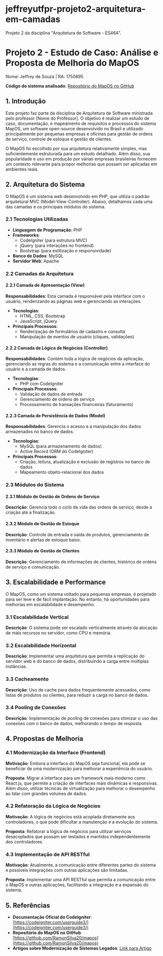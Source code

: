 # jeffreyutfpr-projeto2-arquitetura-em-camadas
Projeto 2 da disciplina "Arquitetura de Software - ES46A".

# Projeto 2 - Estudo de Caso: Análise e Proposta de Melhoria do MapOS

Nome: Jeffrey de Souza | RA: 1750895

**Código do sistema analisado**: [Repositório do MapOS no GitHub](https://github.com/RamonSilva20/mapos)

## 1. Introdução

Este projeto faz parte da disciplina de Arquitetura de Software ministrada pelo professor [Nome do Professor]. O objetivo é realizar um estudo de caso, documentação, e mapeamento de requisitos e processos do sistema MapOS, um software open-source desenvolvido no Brasil e utilizado principalmente por pequenas empresas e oficinas para gestão de ordens de serviço, controle de estoque e gestão de clientes.

O MapOS foi escolhido por sua arquitetura relativamente simples, mas suficientemente estruturada para um estudo detalhado. Além disso, sua popularidade e uso em produção por várias empresas brasileiras fornecem um contexto relevante para propor melhorias que possam ser aplicadas em ambientes reais.

## 2. Arquitetura do Sistema

O MapOS é um sistema web desenvolvido em PHP, que utiliza o padrão arquitetural MVC (Model-View-Controller). Abaixo, detalhamos cada uma das camadas e os principais módulos do sistema.

### 2.1 Tecnologias Utilizadas

- **Linguagem de Programação**: PHP
- **Frameworks**:
  - CodeIgniter (para estrutura MVC)
  - jQuery (para interações no frontend)
  - Bootstrap (para estilização e responsividade)
- **Banco de Dados**: MySQL
- **Servidor Web**: Apache

### 2.2 Camadas da Arquitetura

#### 2.2.1 Camada de Apresentação (View)

**Responsabilidades**: Esta camada é responsável pela interface com o usuário, renderizando as páginas web e gerenciando as interações.

- **Tecnologias**:
  - HTML, CSS, Bootstrap
  - JavaScript, jQuery
- **Principais Processos**:
  - Renderização de formulários de cadastro e consulta
  - Manipulação de eventos de usuário (cliques, validações)

#### 2.2.2 Camada de Lógica de Negócios (Controller)

**Responsabilidades**: Contém toda a lógica de negócios da aplicação, gerenciando as regras do sistema e a comunicação entre a interface do usuário e a camada de dados.

- **Tecnologias**:
  - PHP com CodeIgniter
- **Principais Processos**:
  - Validação de dados de entrada
  - Gerenciamento de ordens de serviço
  - Processamento de transações financeiras (faturamento)

#### 2.2.3 Camada de Persistência de Dados (Model)

**Responsabilidades**: Gerencia o acesso e a manipulação dos dados armazenados no banco de dados.

- **Tecnologias**:
  - MySQL (para armazenamento de dados)
  - Active Record (ORM do CodeIgniter)
- **Principais Processos**:
  - Criação, leitura, atualização e exclusão de registros no banco de dados
  - Mapeamento objeto-relacional dos dados

### 2.3 Módulos do Sistema

#### 2.3.1 Módulo de Gestão de Ordens de Serviço

**Descrição**: Gerencia todo o ciclo de vida das ordens de serviço, desde a criação até a finalização.

#### 2.3.2 Módulo de Gestão de Estoque

**Descrição**: Controle de entrada e saída de produtos, gerenciamento de inventário e alertas de estoque baixo.

#### 2.3.3 Módulo de Gestão de Clientes

**Descrição**: Gerenciamento de informações de clientes, histórico de ordens de serviço e comunicação.

## 3. Escalabilidade e Performance

O MapOS, como um sistema voltado para pequenas empresas, é projetado para ser leve e de fácil implantação. No entanto, há oportunidades para melhorias em escalabilidade e desempenho.

### 3.1 Escalabilidade Vertical

**Descrição**: O sistema pode ser escalado verticalmente através da alocação de mais recursos no servidor, como CPU e memória.

### 3.2 Escalabilidade Horizontal

**Descrição**: Implementar uma arquitetura que permita a replicação do servidor web e do banco de dados, distribuindo a carga entre múltiplas instâncias.

### 3.3 Cacheamento

**Descrição**: Uso de cache para dados frequentemente acessados, como listas de produtos ou clientes, para reduzir a carga no banco de dados.

### 3.4 Pooling de Conexões

**Descrição**: Implementação de pooling de conexões para otimizar o uso das conexões com o banco de dados, melhorando o tempo de resposta.

## 4. Propostas de Melhoria

### 4.1 Modernização da Interface (Frontend)

**Motivação**: Embora a interface do MapOS seja funcional, ela pode se beneficiar de uma modernização para melhorar a experiência do usuário.

**Proposta**: Migrar a interface para um framework mais moderno como React.js, que permite a criação de interfaces mais dinâmicas e responsivas. Além disso, utilizar técnicas de virtualização para melhorar o desempenho ao lidar com grandes volumes de dados.

### 4.2 Refatoração da Lógica de Negócios

**Motivação**: A lógica de negócios está acoplada diretamente aos controladores, o que pode dificultar a manutenção e a evolução do sistema.

**Proposta**: Refatorar a lógica de negócios para utilizar serviços desacoplados que possam ser testados e mantidos independentemente dos controladores.

### 4.3 Implementação de API RESTful

**Motivação**: Atualmente, a comunicação entre diferentes partes do sistema e possíveis integrações com outras aplicações são limitadas.

**Proposta**: Implementar uma API RESTful que permita a comunicação entre o MapOS e outras aplicações, facilitando a integração e a expansão do sistema.

## 5. Referências

- **Documentação Oficial do CodeIgniter**: [https://codeigniter.com/userguide3/](https://codeigniter.com/userguide3/)
- **Repositório do MapOS no GitHub**: [https://github.com/RamonSilva20/mapos](https://github.com/RamonSilva20/mapos)
- **Artigos sobre Modernização de Sistemas Legados**: [Link para Artigo](https://www.objective.com.br/insights/modernizacao-de-sistemas-legados/)
